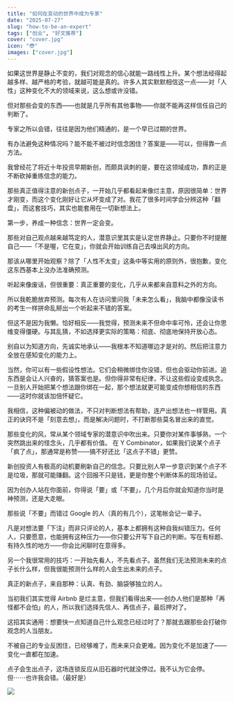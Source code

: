 ```yaml
---
title: "如何在变动的世界中成为专家"
date: "2025-07-27"
slug: "how-to-be-an-expert"
tags: ["创业", "好文推荐"]
cover: "cover.jpg"
icon: "😎"
images: ["cover.jpg"]
---
```

如果这世界是静止不变的，我们对观念的信心就能一路线性上升。某个想法经得起越多样、越严格的考验，就越可能是真的。许多人其实默默相信这一点——对「人性」这种变化不大的领域来说，这么想或许没错。



但对那些会变的东西——也就是几乎所有其他事物——你就不能再这样信任自己的判断了。



专家之所以会错，往往是因为他们精通的，是一个早已过期的世界。



有办法避免这种情况吗？能不能不被过时信念困住？答案是——可以，但得靠一点方法。



我曾经花了将近十年投资早期新创，而颇具讽刺的是，要在这领域成功，靠的正是不断砍掉重练信念的能力。



那些真正值得注意的新创点子，一开始几乎都看起来像烂主意，原因很简单：世界才刚变，而这个变化刚好让它从坏变成了对。我花了很多时间学会分辨这种「翻盘」，而这套技巧，其实也能套用在一切新想法上。



第一步，养成一种信念：世界一定会变。



那些对自己观点越来越笃定的人，潜意识里其实是认定世界静止。只要你不时提醒自己——「不是喔，它在变」，你就会开始训练自己去嗅出风的方向。



那该从哪里开始观察？除了「人性不太变」这条中等实用的原则外，很抱歉，变化这东西基本上没办法准确预测。



听起来像废话，但很重要：真正重要的变化，几乎从来都来自意料之外的方向。



所以我乾脆放弃预测。每次有人在访问里问我「未来怎么看」，我脑中都像没读书的考生一样拼命乱掰出一个听起来不错的答案。



但这不是因为我懒。恰好相反——我觉得，预测未来不但命中率可怜，还会让你思维变得僵硬。与其乱猜，不如选择更实际的策略：彻底、彻底地保持开放心态。



别自以为知道方向，先诚实地承认——我根本不知道哪边才是对的。然后把注意力全放在感知变化的能力上。



当然，你可以有一些假设性想法。它们会稍微绑住你没错，但也会驱动你前进。追东西是会让人兴奋的，猜答案也是。但你得非常有纪律，不让这些假设变成执念。
一旦别人开始把某个想法跟你绑在一起，那个想法就更可能变成你想相信的东西——这时你就该加倍怀疑它。



我相信，这种偏被动的做法，不只对判断想法有帮助，连产出想法也一样管用。真正的诀窍不是「刻意去想」，而是解决问题时，不打断那些莫名冒出来的直觉。



那些变化的风，常从某个领域专家的潜意识中吹出来。只要你对某件事够熟，一个突然跳出来的怪念头，几乎都有价值。
在 Y Combinator，如果我们说某个点子「疯了点」，那通常是称赞——搞不好还比「这点子不错」更赞。



新创投资人有极高的动机要刷新自己的信念。只要比别人早一步意识到某个点子不是垃圾，那就可能赚翻。这个回报不只是钱，更是你整个判断体系的现场验证。



因为创办人站在你面前，你得说「要」或「不要」，几个月后你就会知道你当时是神预测，还是大走眼。



那些说「不要」而错过 Google 的人（真的有几个），这笔帐会记一辈子。



凡是对想法要「下注」而非只评论的人，基本上都拥有这种自我纠错压力。任何人，只要愿意，也能拥有这种压力——你只要公开写下自己的判断。写在有标题、有持久性的地方——你会比闲聊时在意得多。



另一个我很常用的技巧：一开始先看人，不先看点子。虽然我们无法预测未来的点子长什么样，但我很能预测什么样的人会生出未来的点子。



真正的新点子，来自那种：认真、有劲、脑袋够独立的人。



当初我们其实觉得 Airbnb 是烂主意，但我们看得出来——创办人他们是那种「再怪都不会怕」的人，所以我们选择先信人、再信点子，最后押对了。



这招其实通用：想要快一点知道自己什么观念已经过时了？那就去跟那些会打破你观念的人当朋友。



不被自己的专业反困住，已经够难了，而未来只会更难。因为变化不是加速了——变化一直都在加速。



点子会生出点子，这场连锁反应从旧石器时代就没停过。我不认为它会停。
但⋯⋯也许我会错。（最好是）




![](https://prod-files-secure.s3.us-west-2.amazonaws.com/112d0858-5090-4d34-a606-b75eb8d65fd2/46476355-9cf3-4e99-9b7a-3531bc426380/1000202064.png?X-Amz-Algorithm=AWS4-HMAC-SHA256&X-Amz-Content-Sha256=UNSIGNED-PAYLOAD&X-Amz-Credential=ASIAZI2LB466U7EUVR5S%2F20250915%2Fus-west-2%2Fs3%2Faws4_request&X-Amz-Date=20250915T164011Z&X-Amz-Expires=3600&X-Amz-Security-Token=IQoJb3JpZ2luX2VjEP%2F%2F%2F%2F%2F%2F%2F%2F%2F%2F%2FwEaCXVzLXdlc3QtMiJHMEUCIGyy76Agf8kiEI7%2FJQoG%2BoDa84lRKoN0KLk3rYjnzyxqAiEAubNlSQ7dl1jTreFSZoVaHv6bI5OMn%2BcJkdBfbVz%2F8yIq%2FwMIeBAAGgw2Mzc0MjMxODM4MDUiDAUhF00Ch5kDSF8%2BTircA5Pmm%2BeKVM5EiM9TLMY7V80DeYSb%2BN%2F4NqLwPCw%2FtHwxUOser8zMeeLgaIsWAePS%2FYCRjXLPePz24HsVc%2FioCiXo93iVc8IWEXf0LcUoX8nvCWdrOTmk4G8ps4R%2B9Cc2V00ijXub%2BNY7ZJJV4N55LrOvKMQN5%2BkynCV5E%2Bv%2FPKNRoiZ5gRkWFp2b11YMQcjk079l5ki1cw9LAtVsL08iV9vcRw9eEu6urHXeguzlDiUwzi9DHPUq3zZMdGkV5i5utoQrnKRydBOTKF6GsmHT%2BIQh%2FX1YNB%2FMZazUiztnAAD38Myrjx2fWR8ItBP3QuIzkQiXzTXzY0yXyXjS3zhnCDG9EJ7GZ9S5muNPcrI1hGJ7mznOMMeCKBI4sRDG8MG1y4OCp%2FyqHnkKadB7%2Fjq52PPddUWPs58oEehRDQ8kUjMRQ8h89vYDU3h5jxoUesniys5DXMrpy90Trs4DI9GLLb0%2F%2FtGDpimwskTgkjqf2ssKD62%2F4IsP1xmElH3idI1jeCd012Oei4Gj6o6XFDunoD%2FTXfpz7yGvl5f%2BDmndwTqUHpwLemIxgy6s9Z2ZCqqhTE%2FciCuwuQfMhgZ4fRG104XNq6gXSFwEh6so1Wu3GuxRQGAMB1ZR5hU5k%2FFqMK3boMYGOqUBtw%2Bg4J%2FTv8RrjiOeI0z33AaRhgFIb%2FJl5A9Ai969IGeV0ecOtfPqhyEpkjDSFwdqolptKR3AfJmYCGphQfOQ%2B9b0XvPTxpuXUMsPqs61hZQ4G%2FCkKg8feFnAtyd90ZqwzSwxB1Tvc934bhPWeSjgFBDgVFWNh526zHB5LWG9LDK2RDnasieHmcvIdlJrG0gMEPcPkc7c%2B1Zx3EeYoWPeAhxaCmaA&X-Amz-Signature=a7fe938a0e562d573672b66f88bccf8c0a0b99938f74d60e834fed7c1a41fa6c&X-Amz-SignedHeaders=host&x-amz-checksum-mode=ENABLED&x-id=GetObject)

